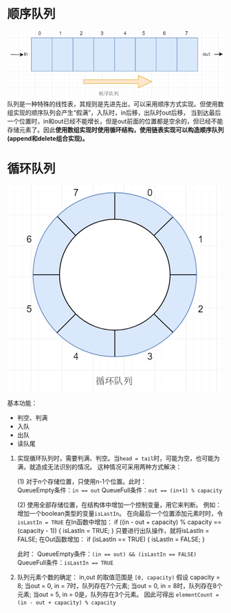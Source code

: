 # 顺序队列

![](./pic/20180220234959.png)
队列是一种特殊的线性表，其规则是先进先出，可以采用顺序方式实现。但使用数组实现的顺序队列会产生“假满”，入队时，in后移，出队时out后移，
当到达最后一个位置时，in和out已经不能增长，但是out前面的位置都是空余的，但已经不能存储元素了。因此**使用数组实现时使用循环结构，使用链表实现可以构造顺序队列(append和delete组合实现)。**

# 循环队列

![](./pic/20180220235609.png)

基本功能：
*	判空、判满
*	入队
*	出队
*	读队尾

1. 实现循环队列时，需要判满、判空。当`head = tail`时，可能为空，也可能为满，就造成无法识别的情况。
这种情况可采用两种方式解决：

	(1) 对于n个存储位置，只使用n-1个位置。此时： 	
	QueueEmpty条件：`in == out`
	QueueFull条件：`out == (in+1) % capacity`
	
	(2) 使用全部存储位置，在结构体中增加一个控制变量，用它来判断。
	例如：增加一个boolean类型的变量`isLastIn`。
	在向最后一个位置添加元素时时，令`isLastIn = TRUE`
	在In函数中增加： 
		if ((in - out + capacity) % capacity == (capacity - 1)) {
			isLastIn = TRUE;
		}
	只要进行出队操作，就将isLastIn = FALSE; 
	在Out函数增加：
		if (isLastIn == TRUE) {
			isLastIn = FALSE;
		} 
		
	此时：
	QueueEmpty条件：`(in == out) && (isLastIn == FALSE)`
	QueueFull条件：`isLastIn == TRUE` 
  
  2. 队列元素个数的确定：
	in,out 的取值范围是 `[0, capacity)`
	假设 capacity = 8;
	当out = 0, in = 7时，队列存在7个元素;
	当out = 0, in = 8时，队列存在8个元素;
	当out = 5, in = 0是，队列存在3个元素。 
	因此可得出 `elementCount = (in - out + capacity) % capacity`
